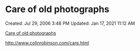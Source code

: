 # Care of old photographs

Created: Jul 29, 2006 3:48 PM
Updated: Jan 17, 2021 11:12 AM

[Care of old photographs](http://www.colinrobinson.com/care.html)

http://www.colinrobinson.com/care.html